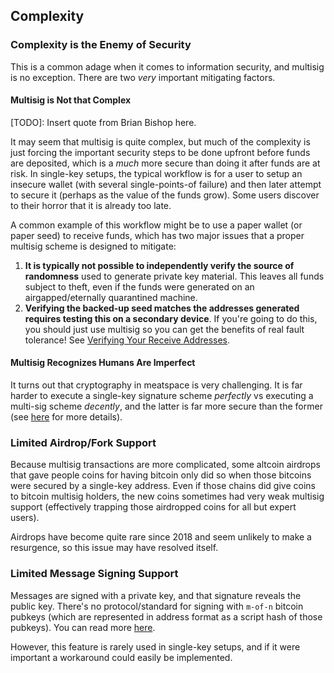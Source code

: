 ## Complexity

### Complexity is the Enemy of Security
This is a common adage when it comes to information security, and multisig is no exception.
There are two *very* important mitigating factors.

#### Multisig is Not that Complex
[TODO]: Insert quote from Brian Bishop here.

It may seem that multisig is quite complex, but much of the complexity is just forcing the important security steps to be done upfront before funds are deposited, which is a *much* more secure than doing it after funds are at risk.
In single-key setups, the typical workflow is for a user to setup an insecure wallet (with several single-points-of failure) and then later attempt to secure it (perhaps as the value of the funds grow).
Some users discover to their horror that it is already too late.

A common example of this workflow might be to use a paper wallet (or paper seed) to receive funds, which has two major issues that a proper multisig scheme is designed to mitigate:
1. **It is typically not possible to independently verify the source of randomness** used to generate private key material.
This leaves all funds subject to theft, even if the funds were generated on an airgapped/eternally quarantined machine.
1. **Verifying the backed-up seed matches the addresses generated requires testing this on a secondary device**.
If you're going to do this, you should just use multisig so you can get the benefits of real fault tolerance!
See [Verifying Your Receive Addresses](#verify-receive-address).

#### Multisig Recognizes Humans Are Imperfect
It turns out that cryptography in meatspace is very challenging.
It is far harder to execute a single-key signature scheme *perfectly* vs executing a multi-sig scheme *decently*, and the latter is far more secure than the former (see [here](#why-multisig) for more details).

### Limited Airdrop/Fork Support
Because multisig transactions are more complicated, some altcoin airdrops that gave people coins for having bitcoin only did so when those bitcoins were secured by a single-key address.
Even if those chains did give coins to bitcoin multisig holders, the new coins sometimes had very weak multisig support (effectively trapping those airdropped coins for all but expert users).

Airdrops have become quite rare since 2018 and seem unlikely to make a resurgence, so this issue may have resolved itself.

### Limited Message Signing Support
Messages are signed with a private key, and that signature reveals the public key.
There's no protocol/standard for signing with `m-of-n` bitcoin pubkeys (which are represented in address format as a script hash of those pubkeys).
You can read more [here](https://github.com/spesmilo/electrum/issues/2408).

However, this feature is rarely used in single-key setups, and if it were important a workaround could easily be implemented.
